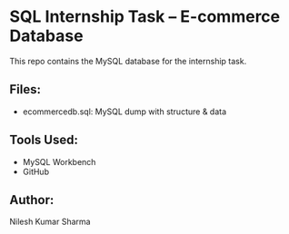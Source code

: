 # SQL Internship Task – E-commerce Database

This repo contains the MySQL database for the internship task.

## Files:
- ecommercedb.sql: MySQL dump with structure & data

## Tools Used:
- MySQL Workbench
- GitHub

## Author:
Nilesh Kumar Sharma
